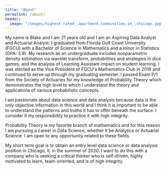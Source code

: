 ```yaml
---
title: "About"
permalink: /about/
header:
  image: "/images/highest.rated_.apartment.communities.in_.chicago.jpg"
---
```


My name is Blake and I am 21 years old and I am an Aspiring Data Analyst and Actuarial Analyst. I graduated from Florida Gulf Coast University (FGCU) with a Bachelor of Science in Mathematics and a minor in Statistics (GPA: 3.9). My research as an undergraduate includes nonparametric density estimation via wavelet transform, probabilities and strategies in dice games, and the analysis of Learning Assistant impact on student learning. I was elected as the Vice President of FGCU's Mathematics Club in 2018 and continued to serve up through my graduating semester. I passed Exam P/1 from the Society of Actuaries for my knowledge of Probability Theory which demonstrates the high level to which I understand the theory and applications of various probabilistic concepts. 

I am passionate about data science and data analysis because data is the only objective information in this world and I think it is important to be able to understand the patterns and truths it has to offer beneath the surface. I consider it my responsibility to practice it with high integrity.

Probability Theory is my favorite branch of mathematics and for this reason I am pursuing a career in Data Science, whether it be Analytics or Actuarial Science. I am open to any opportunity related to these fields.

My short term goal is to obtain an entry level data science or data analysis position in Chicago, IL in the summer of 2020. I  want to do this with a company who is seeking a critical thinker who is self-driven, highly motivated to learn, team-oriented, and is of high integrity.
